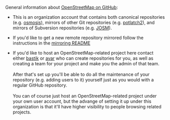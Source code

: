 General information about
[OpenStreetMap on GitHub](https://github.com/openstreetmap):

 * This is an organization account that contains both canonical
   repositories
   (e.g. [osmosis](https://github.com/openstreetmap/osmosis)), mirrors
   of other Git repositories
   (e.g. [potlatch2](https://github.com/openstreetmap/potlatch2)),
   and mirrors of Subversion repositories
   (e.g. [JOSM](https://github.com/openstreetmap/josm)).
   
 * If you'd like to get a new remote repository mirrored follow the
   instructions in the
   [mirroring README](https://github.com/openstreetmap/openstreetmap-mirror/blob/master/README.md)

 * If you'd like to host an OpenStreetMap-related project here contact
   either [bastik](https://github.com/bastik) or
   [avar](https://github.com/avar) who can create repositories for
   you, as well as creating a team for your project and make you the
   admin of that team.<br><br>
   After that's set up you'll be able to do all the maintenance of
   your repository (e.g. adding users to it) yourself just as you
   would with a regular GitHub repository.<br><br>
   You can of course just host an OpenStreetMap-related project under
   your own user account, but the advange of setting it up under this
   organization is that it'll have higher visibility to people
   browsing related projects.
